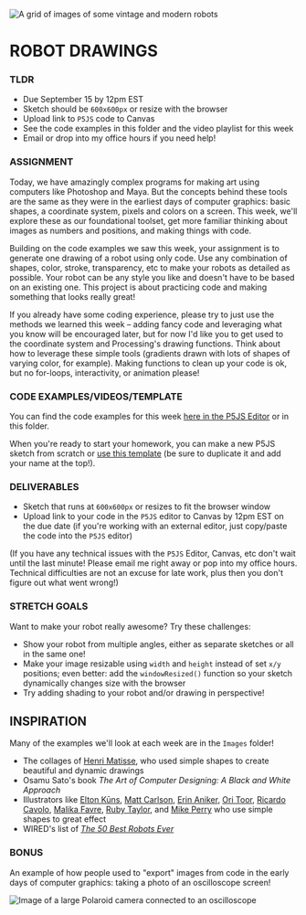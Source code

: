 ![A grid of images of some vintage and modern robots](https://raw.githubusercontent.com/jeffThompson/CreativeProgramming1/master/Week01_DrawingBasics/Images/Robots.jpg)

# ROBOT DRAWINGS

### TLDR  
* Due September 15 by 12pm EST  
* Sketch should be `600x600px` or resize with the browser  
* Upload link to `P5JS` code to Canvas  
* See the code examples in this folder and the video playlist for this week  
* Email or drop into my office hours if you need help!  


### ASSIGNMENT  
Today, we have amazingly complex programs for making art using computers like Photoshop and Maya. But the concepts behind these tools are the same as they were in the earliest days of computer graphics: basic shapes, a coordinate system, pixels and colors on a screen. This week, we'll explore these as our foundational toolset, get more familiar thinking about images as numbers and positions, and making things with code.

Building on the code examples we saw this week, your assignment is to generate one drawing of a robot using only code. Use any combination of shapes, color, stroke, transparency, etc to make your robots as detailed as possible. Your robot can be any style you like and doesn't have to be based on an existing one. This project is about practicing code and making something that looks really great!

If you already have some coding experience, please try to just use the methods we learned this week – adding fancy code and leveraging what you know will be encouraged later, but for now I'd like you to get used to the coordinate system and Processing's drawing functions. Think about how to leverage these simple tools (gradients drawn with lots of shapes of varying color, for example). Making functions to clean up your code is ok, but no for-loops, interactivity, or animation please!


### CODE EXAMPLES/VIDEOS/TEMPLATE  
You can find the code examples for this week [here in the P5JS Editor](https://editor.p5js.org/jeffThompson/collections/HHgNMqgbW) or in this folder.

When you're ready to start your homework, you can make a new P5JS sketch from scratch or [use this template](https://editor.p5js.org/jeffThompson/sketches/2I9rTGuQu) (be sure to duplicate it and add your name at the top!).


### DELIVERABLES  
* Sketch that runs at `600x600px` or resizes to fit the browser window  
* Upload link to your code in the `P5JS` editor to Canvas by 12pm EST on the due date (if you're working with an external editor, just copy/paste the code into the `P5JS` editor)  

(If you have any technical issues with the `P5JS` Editor, Canvas, etc don't wait until the last minute! Please email me right away or pop into my office hours. Technical difficulties are not an excuse for late work, plus then you don't figure out what went wrong!)


### STRETCH GOALS  
Want to make your robot really awesome? Try these challenges:

* Show your robot from multiple angles, either as separate sketches or all in the same one!  
* Make your image resizable using `width` and `height` instead of set `x/y` positions; even better: add the `windowResized()` function so your sketch dynamically changes size with the browser  
* Try adding shading to your robot and/or drawing in perspective!


## INSPIRATION  
Many of the examples we'll look at each week are in the `Images` folder!

* The collages of [Henri Matisse](https://en.wikipedia.org/wiki/Henri_Matisse), who used simple shapes to create beautiful and dynamic drawings  
* Osamu Sato's book *The Art of Computer Designing: A Black and White Approach*  
* Illustrators like [Elton Kūns](https://theycallmeelton.tumblr.com), [Matt Carlson](https://www.instagram.com/plaidmtn), [Erin Aniker](https://www.instagram.com/erinaniker), [Ori Toor](https://oritoor.com), [Ricardo Cavolo](http://ricardocavolo.com/art), [Malika Favre](https://www.instagram.com/malikafavre), [Ruby Taylor](https://www.instagram.com/rubyst), and [Mike Perry](https://www.mikeperrystudio.com) who use simple shapes to great effect  
* WIRED's list of [*The 50 Best Robots Ever*](https://www.wired.com/2006/01/robots-3)  


### BONUS  
An example of how people used to "export" images from code in the early days of computer graphics: taking a photo of an oscilloscope screen!

![Image of a large Polaroid camera connected to an oscilloscope](https://raw.githubusercontent.com/jeffThompson/CreativeProgramming1/master/Week01_DrawingBasics/Images/OscilloscopeCamera.jpg)

